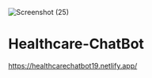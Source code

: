 ![Screenshot (25)](https://user-images.githubusercontent.com/76840115/143568500-e3af1df2-f164-428c-b425-22fd2c30e3a6.png)
# Healthcare-ChatBot
https://healthcarechatbot19.netlify.app/
